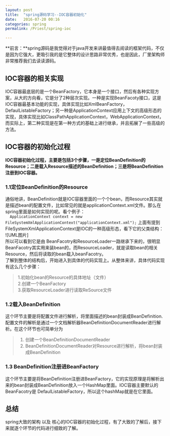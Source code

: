 ```yaml
---
layout: post  
title:  "spring源码学习--IOC容器初始化"  
date:   2016-07-20 00:16  
categories: spring  
permalink: /Priest/spring-ioc  

---
```


**前言：**spring源码是我觉得对于java开发来讲最值得去阅读的框架代码，不仅是因为它强大，更吸引我的是它整体的设计思路非常优秀，也是因此，厂里架构师非常推荐我们去读读源码。
 

## IOC容器的相关实现   

IOC容器最底层的是一个BeanFactory，它本身是一个接口，然后有各种实现方案，从大的方向看，它是分了2种层次实现。一种是实现BeanFacoty接口，这是IOC容器最基本功能的实现，具体实现比如XmlBeanFactory，DefaulListableFactory；另一种是ApplicationContext应用上下文的高级形态的实现，具体实现比如ClassPathApplicationContext，WebApplicationContext，而实际上，第二种实现是在第一种方式的基础上进行继承，并且拓展了一些高级的方法。

## IOC容器的初始化过程   

**IOC容器初始化过程，主要是包括3个步骤，一是定位BeanDefinition的Resource；二是载入Resource描述的BeanDefinition；三是将BeanDefinition注册到IOC容器。**

### 1.1定位BeanDefinition的Resource   

通俗地讲，BeanDefinition就是IOC容器里面的一个个bean，而Resource其实就是描述bean的配置文件，比如常见的就是applicationContext.xml文件。那么在spring里面是如何实现的呢。看个例子：   
``  
 ApplicationContext context = new FileSystemXmlApplicationContext("applicationContext.xml");
``
上面有提到FileSystemXmlApplicationContext是IOC的一种高级形态，看下它的父类结构：  
![UML图片]   
所以可以看到它是由 BeanFacotry和ResourceLoader一路继承下来的，很明显BeanFacotry其实用来装bean的，而ResourceLoader，就是读取bean的相关Resource，然后将读取的bean载入beanFacotry。   
了解到整体的结构后，开始进入到具体的代码实现上。从整体来讲，具体代码实现有这么几个步骤：   

> 1.初始化bean的Resource的具体地址（文件）  
> 2.创建一个BeanFactory  
> 3.获取ResourceLoader进行读取ReSource文件

### 1.2载入BeanDefinition   
这个环节主要是将配置文件进行解析，将里面描述的bean封装成BeanDefinition. 配置文件的解析是通过一个文档解析器BeanDefinitionDocumentReader进行解析。在这个环节也可简单分为   

> 1. 创建一个BeanDefinitionDocumentReader
> 2. BeanDefinitionDocumentReader对Resource进行解析，将bean封装成BeanDefinition

### 1.3 BeanDefinition注册进BeanFactory   
这个环节主要是将BeanDefinition注册进BeanFactory，它的实现原理是将解析出来的bean封装成BeanDefinition放入一个HashMap里面。IOC容器主要默认的BeanFacotry是 DefaulListableFactory，所以这个hashMap就是在它里面。   

## 总结   
spring大致的架构 以及 核心的IOC容器的初始化过程，有了大致的了解后，接下来就逐个环节的代码进行细致的了解。
